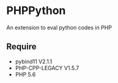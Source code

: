 # PHPPython
An extension to eval python codes in PHP

## Require
   - pybind11 V2.1.1
   - PHP-CPP-LEGACY V1.5.7
   - PHP 5.6
